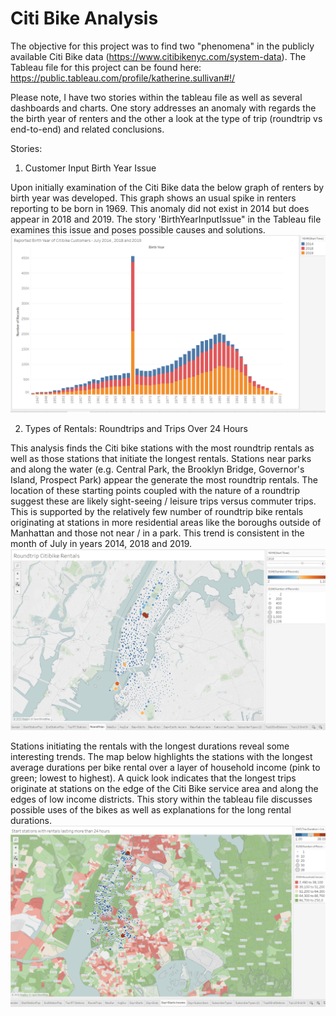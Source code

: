 # Citi Bike Analysis

The objective for this project was to find two "phenomena" in the publicly available Citi Bike data (https://www.citibikenyc.com/system-data).  The Tableau file for this project can be found here: https://public.tableau.com/profile/katherine.sullivan#!/

Please note, I have two stories within the tableau file as well as several dashboards and charts.  One story addresses an anomaly with regards the the birth year of renters and the other a look at the type of trip (roundtrip vs end-to-end) and related conclusions.

Stories:
1) Customer Input Birth Year Issue

Upon initially examination of the Citi Bike data the below graph of renters by birth year was developed.  This graph shows an usual spike in renters reporting to be born in 1969.  This anomaly did not exist in 2014 but does appear in 2018 and 2019.  The story 'BirthYearInputIssue" in the Tableau file examines this issue and poses possible causes and solutions.
![alt text](https://github.com/koegs30/Citibike-Analysis/blob/master/Images/BirthYearGraph3yrs.png)

2) Types of Rentals: Roundtrips and Trips Over 24 Hours

This analysis finds the Citi bike stations with the most roundtrip rentals as well as those stations that initiate the longest rentals.  Stations near parks and along the water (e.g. Central Park, the Brooklyn Bridge, Governor's Island, Prospect Park) appear the generate the most roundtrip rentals.  The location of these starting points coupled with the nature of a roundtrip suggest these are likely sight-seeing / leisure trips versus commuter trips.  This is supported by the relatively few number of roundtrip bike rentals originating at stations in more residential areas like the boroughs outside of Manhattan and those not near / in a park.  This trend is consistent in the month of July in years 2014, 2018 and 2019.
![alt_text](https://github.com/koegs30/Citibike-Analysis/blob/master/Images/RoundTrips.png)

Stations initiating the rentals with the longest durations reveal some interesting trends.  The map below highlights the stations with the longest average durations per bike rental over a layer of household income (pink to green; lowest to highest).  A quick look indicates that the longest trips originate at stations on the edge of the Citi Bike service area and along the edges of low income districts.  This story within the tableau file discusses possible uses of the bikes as well as explanations for the long rental durations.
![alt_text](https://github.com/koegs30/Citibike-Analysis/blob/master/Images/DurationIncome.png)


